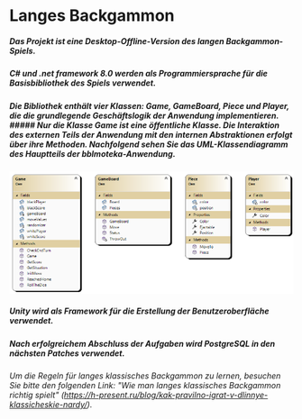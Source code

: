 # Langes Backgammon
##### Das Projekt ist eine Desktop-Offline-Version des langen Backgammon-Spiels.
##### C# und .net framework 8.0 werden als Programmiersprache für die Basisbibliothek des Spiels verwendet.
##### Die Bibliothek enthält vier Klassen: Game, GameBoard, Piece und Player, die die grundlegende Geschäftslogik der Anwendung implementieren. ##### Nur die Klasse Game ist eine öffentliche Klasse. Die Interaktion des externen Teils der Anwendung mit den internen Abstraktionen erfolgt über ihre Methoden. Nachfolgend sehen Sie das UML-Klassendiagramm des Hauptteils der bblmoteka-Anwendung.
![Klassendiagramm](https://raw.githubusercontent.com/KirillKurril/OOP/main/ClassDiagram1.png)

##### Unity wird als Framework für die Erstellung der Benutzeroberfläche verwendet.
##### Nach erfolgreichem Abschluss der Aufgaben wird PostgreSQL in den nächsten Patches verwendet.

###### _Um die Regeln für langes klassisches Backgammon zu lernen, besuchen Sie bitte den folgenden Link: "Wie man langes klassisches Backgammon richtig spielt"_ (https://h-present.ru/blog/kak-pravilno-igrat-v-dlinnye-klassicheskie-nardy/).
